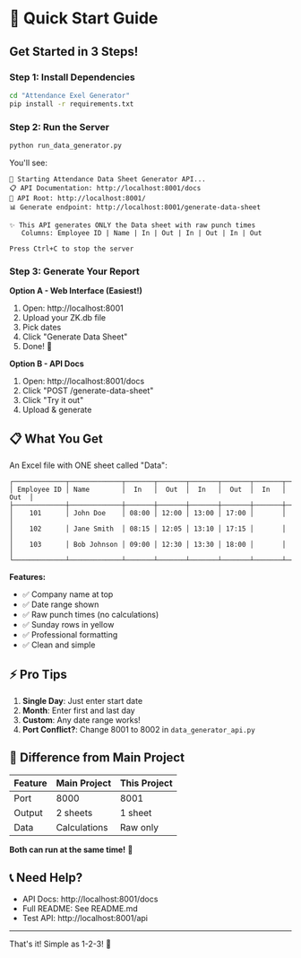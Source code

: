 # 🚀 Quick Start Guide

## Get Started in 3 Steps!

### Step 1: Install Dependencies
```bash
cd "Attendance Exel Generator"
pip install -r requirements.txt
```

### Step 2: Run the Server
```bash
python run_data_generator.py
```

You'll see:
```
🚀 Starting Attendance Data Sheet Generator API...
📋 API Documentation: http://localhost:8001/docs
🔗 API Root: http://localhost:8001/
📊 Generate endpoint: http://localhost:8001/generate-data-sheet

✨ This API generates ONLY the Data sheet with raw punch times
   Columns: Employee ID | Name | In | Out | In | Out | In | Out

Press Ctrl+C to stop the server
```

### Step 3: Generate Your Report

**Option A - Web Interface (Easiest!)**
1. Open: http://localhost:8001
2. Upload your ZK.db file
3. Pick dates
4. Click "Generate Data Sheet"
5. Done! 🎉

**Option B - API Docs**
1. Open: http://localhost:8001/docs
2. Click "POST /generate-data-sheet"
3. Click "Try it out"
4. Upload & generate

## 📋 What You Get

An Excel file with ONE sheet called "Data":

```
┌─────────────┬─────────────┬───────┬───────┬───────┬───────┬───────┬───────┐
│ Employee ID │ Name        │  In   │  Out  │  In   │  Out  │  In   │  Out  │
├─────────────┼─────────────┼───────┼───────┼───────┼───────┼───────┼───────┤
│    101      │ John Doe    │ 08:00 │ 12:00 │ 13:00 │ 17:00 │       │       │
│    102      │ Jane Smith  │ 08:15 │ 12:05 │ 13:10 │ 17:15 │       │       │
│    103      │ Bob Johnson │ 09:00 │ 12:30 │ 13:30 │ 18:00 │       │       │
└─────────────┴─────────────┴───────┴───────┴───────┴───────┴───────┴───────┘
```

**Features:**
- ✅ Company name at top
- ✅ Date range shown
- ✅ Raw punch times (no calculations)
- ✅ Sunday rows in yellow
- ✅ Professional formatting
- ✅ Clean and simple

## ⚡ Pro Tips

1. **Single Day**: Just enter start date
2. **Month**: Enter first and last day
3. **Custom**: Any date range works!
4. **Port Conflict?**: Change 8001 to 8002 in `data_generator_api.py`

## 🎯 Difference from Main Project

| Feature | Main Project | This Project |
|---------|-------------|--------------|
| Port | 8000 | 8001 |
| Output | 2 sheets | 1 sheet |
| Data | Calculations | Raw only |

**Both can run at the same time!** 🎉

## 📞 Need Help?

- API Docs: http://localhost:8001/docs
- Full README: See README.md
- Test API: http://localhost:8001/api

---

That's it! Simple as 1-2-3! 🚀

